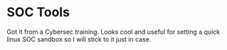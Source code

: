 # SOC Tools
Got it from a Cybersec training. Looks cool and useful for setting a quick linux SOC sandbox so I will stick to it just in case.